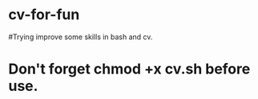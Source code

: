 # cv-for-fun

#Trying improve some skills in bash and cv.


# Don't forget chmod +x cv.sh before use.
